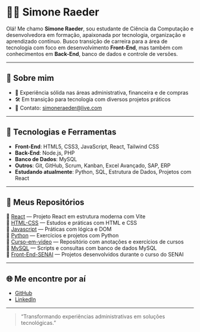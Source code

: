 # 👩‍💻 Simone Raeder

Olá! Me chamo **Simone Raeder**, sou estudante de Ciência da Computação e desenvolvedora em formação, apaixonada por tecnologia, organização e aprendizado contínuo. Busco transição de carreira para a área de tecnologia com foco em desenvolvimento **Front-End**, mas também com conhecimentos em **Back-End**, banco de dados e controle de versões.

---

## 🧠 Sobre mim

- 💼 Experiência sólida nas áreas administrativa, financeira e de compras
- 🛠️ Em transição para tecnologia com diversos projetos práticos
- 💬 Contato: [simoneraeder@live.com](mailto:simoneraeder@live.com)

---

## 🚀 Tecnologias e Ferramentas

- **Front-End**: HTML5, CSS3, JavaScript, React, Tailwind CSS  
- **Back-End**: Node.js, PHP  
- **Banco de Dados**: MySQL  
- **Outros**: Git, GitHub, Scrum, Kanban, Excel Avançado, SAP, ERP  
- **Estudando atualmente**: Python, SQL, Estrutura de Dados, Projetos com React

---

## 📁 Meus Repositórios

🔹 [React](https://github.com/simoneraeder/React) — Projeto React em estrutura moderna com Vite  
🔹 [HTML-CSS](https://github.com/simoneraeder/HTML-CSS) — Estudos e práticas com HTML e CSS  
🔹 [Javascript](https://github.com/simoneraeder/Javascript) — Práticas com lógica e DOM  
🔹 [Python](https://github.com/simoneraeder/Python) — Exercícios e projetos com Python  
🔹 [Curso-em-video](https://github.com/simoneraeder/Curso-em-video) — Repositório com anotações e exercícios de cursos  
🔹 [MySQL](https://github.com/simoneraeder/MySQL) — Scripts e consultas com banco de dados MySQL  
🔹 [Front-End-SENAI](https://github.com/simoneraeder/Front-End-SENAI) — Projetos desenvolvidos durante o curso do SENAI

---

## 🌐 Me encontre por aí

- [GitHub](https://github.com/simoneraeder)
- [LinkedIn](https://www.linkedin.com/in/simoneraeder)

---

> “Transformando experiências administrativas em soluções tecnológicas.”
